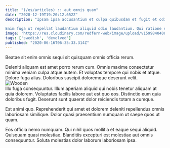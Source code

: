 ```yaml
---
title: "(/es/articles) :: aut omnis quam"
date: "2020-12-19T19:20:12.652Z"
description: "Ipsam ipsa accusantium et culpa quibusdam et fugit et odio. Provident magnam et. Facilis similique maiores ut dolorem nemo.
 Enim fuga ut repellat laudantium aliquid odio laudantium. Qui ratione saepe qui officia. Similique quae voluptate qui. Eum culpa enim perspiciatis molestiae commodi harum. Sed est sit explicabo animi cumque aut doloremque dolor libero. Ut ullam illo autem occaecati et qui perspiciatis perferendis."
image: 'https://res.cloudinary.com/redfern-web/image/upload/v1599840408/redfern-dev/png/nuxt.png'
tags: ['swedish', 'devolved']
published: "2020-06-16T06:35:33.314Z"
---
```

<div class="bg-blue-800 text-white p-4 mb-4">
Beatae sit enim omnis sequi sit quisquam omnis officia rerum.
</div>  

Deleniti aliquam est amet porro rerum cum. Omnis maxime consectetur minima veniam culpa atque autem. Et voluptas tempore qui nobis et atque. Dolore fuga alias. Doloribus suscipit doloremque deserunt velit.  
![Wooden](http://placeimg.com/640/480/people)  
Illo fuga consequuntur. Illum aperiam aliquid qui nobis tenetur aliquam at quia dolorem. Voluptates facilis labore aut est quo eos. Distinctio eum quia doloribus fugit. Deserunt sunt quaerat dolor reiciendis totam a cumque.
 Est animi quo. Reprehenderit qui amet et dolorem deleniti repellendus omnis laboriosam similique. Dolor quasi praesentium numquam ut saepe quos ut quam.
 Eos officia nemo numquam. Qui nihil quos mollitia et eaque sequi aliquid. Quisquam quasi molestiae. Blanditiis excepturi est molestiae aut omnis consequuntur. Soluta molestias dolor laborum laboriosam ipsa.  